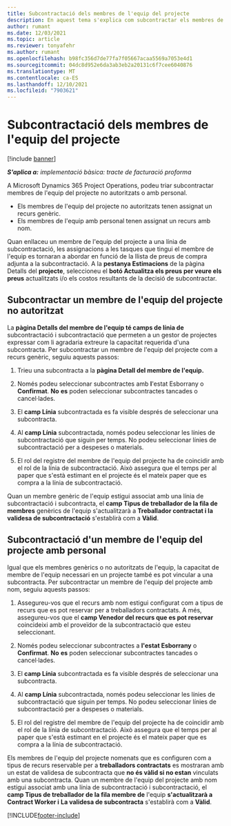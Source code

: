 ```yaml
---
title: Subcontractació dels membres de l'equip del projecte
description: En aquest tema s'explica com subcontractar els membres de l'equip del projecte a Microsoft Dynamics 365 Project Operations.
author: rumant
ms.date: 12/03/2021
ms.topic: article
ms.reviewer: tonyafehr
ms.author: rumant
ms.openlocfilehash: b98fc356d7de77fa7f05667acaa5569a7053e4d1
ms.sourcegitcommit: 04dc8d952e6da3ab3eb2a20131c6f7cee6040876
ms.translationtype: MT
ms.contentlocale: ca-ES
ms.lasthandoff: 12/10/2021
ms.locfileid: "7903621"
---
```

# <a name="subcontracting-project-team-members"></a>Subcontractació dels membres de l'equip del projecte

[!include [banner](../../includes/dataverse-preview.md)]

_**S'aplica a:** implementació bàsica: tracte de facturació proforma_

A Microsoft Dynamics 365 Project Operations, podeu triar subcontractar membres de l'equip del projecte no autoritzats o amb personal.

- Els membres de l'equip del projecte no autoritzats tenen assignat un recurs genèric.
- Els membres de l'equip amb personal tenen assignat un recurs amb nom.

Quan enllaceu un membre de l'equip del projecte a una línia de subcontractació, les assignacions a les tasques que tingui el membre de l'equip es tornaran a abordar en funció de la llista de preus de compra adjunta a la subcontractació.  A la **pestanya Estimacions** de la pàgina Detalls del **projecte**, seleccioneu el **botó Actualitza els preus per veure els preus** actualitzats i/o els costos resultants de la decisió de subcontractar. 

## <a name="subcontracting-an-unstaffed-project-team-member"></a>Subcontractar un membre de l'equip del projecte no autoritzat
La **pàgina Detalls del membre de l'equip té camps de línia de** subcontractació i subcontractació que permeten a un gestor de projectes expressar com li agradaria extreure la capacitat requerida d'una subcontracta. Per subcontractar un membre de l'equip del projecte com a recurs genèric, seguiu aquests passos:

1.  Trieu una subcontracta a la **pàgina Detall del membre de l'equip.**

2.  Només podeu seleccionar subcontractes amb **l**'estat Esborrany o **Confirmat**. **No** **es** poden seleccionar subcontractes tancades o cancel·lades. 

3.  El **camp Línia** subcontractada es fa visible després de seleccionar una subcontracta.

4.  Al **camp Línia** subcontractada, només podeu seleccionar les línies de subcontractació que siguin per temps. No podeu seleccionar línies de subcontractació per a despeses o materials.

5.  El rol del registre del membre de l'equip del projecte ha de coincidir amb el rol de la línia de subcontractació. Això assegura que el temps per al paper que s'està estimant en el projecte és el mateix paper que es compra a la línia de subcontractació. 

Quan un membre genèric de l'equip estigui associat amb una línia de subcontractació i subcontracta, el **camp Tipus de treballador de la fila de membres** genèrics de l'equip s'actualitzarà a **Treballador contractat i la** **validesa de subcontractació** s'establirà com a **Vàlid**.

## <a name="subcontracting-a-staffed-project-team-member"></a>Subcontractació d'un membre de l'equip del projecte amb personal
Igual que els membres genèrics o no autoritzats de l'equip, la capacitat de membre de l'equip necessari en un projecte també es pot vincular a una subcontracta. Per subcontractar un membre de l'equip del projecte amb nom, seguiu aquests passos:

1.  Assegureu-vos que el recurs amb nom estigui configurat com a tipus de recurs que es pot reservar per a treballadors contractats. A més, assegureu-vos que el **camp Venedor del recurs que es pot reservar** coincideixi amb el proveïdor de la subcontractació que esteu seleccionant. 

2.  Només podeu seleccionar subcontractes a **l'estat Esborrany** o **Confirmat**. **No** **es** poden seleccionar subcontractes tancades o cancel·lades. 

3.  El **camp Línia** subcontractada es fa visible després de seleccionar una subcontracta.

4.  Al **camp Línia** subcontractada, només podeu seleccionar les línies de subcontractació que siguin per temps. No podeu seleccionar línies de subcontractació per a despeses o materials.

5.  El rol del registre del membre de l'equip del projecte ha de coincidir amb el rol de la línia de subcontractació. Això assegura que el temps per al paper que s'està estimant en el projecte és el mateix paper que es compra a la línia de subcontractació. 

Els membres de l'equip del projecte nomenats que es configuren com a tipus de recurs reservable per a **treballadors contractats** es mostraran amb un estat de validesa de subcontracta que **no és vàlid si no estan** vinculats amb una subcontracta. Quan un membre de l'equip del projecte amb nom estigui associat amb una línia de subcontractació i subcontractació, el **camp Tipus de treballador de la fila membre de** l'equip **s'actualitzarà a Contract Worker i** **La validesa de subcontracta** s'establirà com a **Vàlid**.

[!INCLUDE[footer-include](../../includes/footer-banner.md)]
